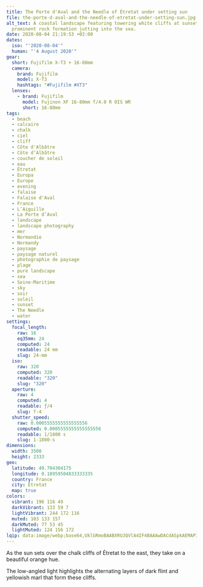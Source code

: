 ```yaml
---
title: The Porte d'Aval and the Needle of Étretat under setting sun
file: the-porte-d-aval-and-the-needle-of-etretat-under-setting-sun.jpg
alt_text: A coastal landscape featuring towering white cliffs at sunset, with a
  prominent rock formation jutting into the sea.
date: 2020-08-04 21:19:53 +02:00
dates:
  iso: "'2020-08-04'"
  human: "'4 August 2020'"
gear:
  short: Fujifilm X-T3 + 16-80mm
  camera:
    brand: Fujifilm
    model: X-T3
    hashtags: "#Fujifilm #XT3"
  lenses:
    - brand: Fujifilm
      model: Fujinon XF 16-80mm f/4.0 R OIS WR
      short: 16-80mm
tags:
  - beach
  - calcaire
  - chalk
  - ciel
  - cliff
  - Côte d'Albâtre
  - Côte d’Albâtre
  - coucher de soleil
  - eau
  - Étretat
  - Europa
  - Europe
  - evening
  - falaise
  - Falaise d'Aval
  - France
  - L’Aiguille
  - La Porte d’Aval
  - landscape
  - landscape photography
  - mer
  - Normandie
  - Normandy
  - paysage
  - paysage naturel
  - photographie de paysage
  - plage
  - pure landscape
  - sea
  - Seine-Maritime
  - sky
  - soir
  - soleil
  - sunset
  - The Needle
  - water
settings:
  focal_length:
    raw: 16
    eq35mm: 24
    computed: 24
    readable: 24 mm
    slug: 24-mm
  iso:
    raw: 320
    computed: 320
    readable: "320"
    slug: "320"
  aperture:
    raw: 4
    computed: 4
    readable: ƒ/4
    slug: f-4
  shutter_speed:
    raw: 0.0005555555555555556
    computed: 0.0005555555555555556
    readable: 1/1800 s
    slug: 1-1800-s
dimensions:
  width: 3500
  height: 2333
geo:
  latitude: 49.704304175
  longitude: 0.18959504833333335
  country: France
  city: Étretat
  map: true
colors:
  vibrant: 196 116 49
  darkVibrant: 133 59 7
  lightVibrant: 244 172 116
  muted: 103 133 157
  darkMuted: 77 53 45
  lightMuted: 124 156 172
lqip: data:image/webp;base64,UklGRmoBAABXRUJQVlA4IF4BAAAwDACdASpkAEMAP3GiyVu0v7+lrrYK8/AuCUAYuBraL5vuzr6rj2pp9Yu/b1tNV/UKDqGLzIzcnQ5VEI1F5/hhhvU5kSinN3PxVh3TItwlONiDicEwpqx00EGpTGEFwJo0KZdEtc2cEQBgAP6AjkgWnDv2HXN9Nss7k3sVjQ6TOLk45vJqR0249He9I+N5b/EuzxBB41r90uk/wrVM70bAyTPyYSsFSikX/aTWWZDGLTe9laGKBsxrHFxSQoRJQik5AfmGm+XaVupyQHhrHYmAZ7DE7/BvZAHbjWxU4DcJbgCY98MEbue/9Y6v2fHSWA5g4HZz+Ak56/9J+zm2TAwpsZcWE7DxLRrxzmU0D5lHNwyIVs40ZbJARUijt8terv9yDbx/Sr/2KhCAlV9+Zv28gJiZDZ/8CkHkBp5bEW0UQgryfEbm9BFSL/RdxceQB5wbI+CuePBjVS9tJ9oAAA==
---
```


As the sun sets over the chalk cliffs of Étretat to the east, they take on a beautiful orange hue.

The low-angled light highlights the alternating layers of dark flint and yellowish marl that form these cliffs.
